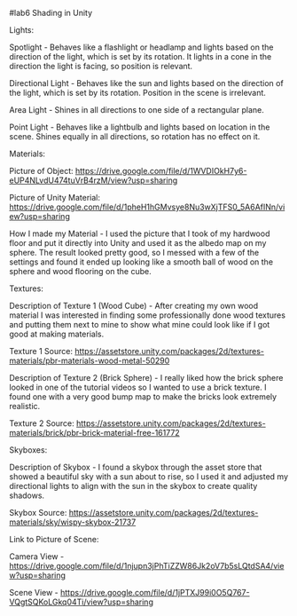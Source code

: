 #lab6 Shading in Unity

Lights:

Spotlight - Behaves like a flashlight or headlamp and lights based on the direction of the light, which is set by its rotation. It lights in a cone in the direction the light is facing, so position is relevant.

Directional Light - Behaves like the sun and lights based on the direction of the light, which is set by its rotation. Position in the scene is irrelevant.

Area Light - Shines in all directions to one side of a rectangular plane.

Point Light - Behaves like a lightbulb and lights based on location in the scene. Shines equally in all directions, so rotation has no effect on it.

Materials:

Picture of Object: https://drive.google.com/file/d/1WVDIOkH7y6-eUP4NLvdU474tuVrB4rzM/view?usp=sharing

Picture of Unity Material: https://drive.google.com/file/d/1pheH1hGMvsye8Nu3wXjTFS0_5A6AfINn/view?usp=sharing

How I made my Material - I used the picture that I took of my hardwood floor and put it directly into Unity and used it as the albedo map on my sphere. The result looked pretty good, so I messed with a few of the settings and found it ended up looking like a smooth ball of wood on the sphere and wood flooring on the cube.

Textures:

Description of Texture 1 (Wood Cube) - After creating my own wood material I was interested in finding some professionally done wood textures and putting them next to mine to show what mine could look like if I got good at making materials.

Texture 1 Source: https://assetstore.unity.com/packages/2d/textures-materials/pbr-materials-wood-metal-50290

Description of Texture 2 (Brick Sphere) - I really liked how the brick sphere looked in one of the tutorial videos so I wanted to use a brick texture. I found one with a very good bump map to make the bricks look extremely realistic.

Texture 2 Source: https://assetstore.unity.com/packages/2d/textures-materials/brick/pbr-brick-material-free-161772

Skyboxes:

Description of Skybox - I found a skybox through the asset store that showed a beautiful sky with a sun about to rise, so I used it and adjusted my directional lights to align with the sun in the skybox to create quality shadows.

Skybox Source: https://assetstore.unity.com/packages/2d/textures-materials/sky/wispy-skybox-21737

Link to Picture of Scene: 

Camera View - https://drive.google.com/file/d/1njupn3jPhTiZZW86Jk2oV7b5sLQtdSA4/view?usp=sharing

Scene View - https://drive.google.com/file/d/1jPTXJ99i0O5Q767-VQgtSQKoLGkq04Ti/view?usp=sharing